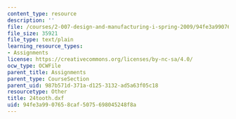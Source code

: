```yaml
---
content_type: resource
description: ''
file: /courses/2-007-design-and-manufacturing-i-spring-2009/94fe3a9907658caf5075698045248f8a_24tooth.dxf
file_size: 35921
file_type: text/plain
learning_resource_types:
- Assignments
license: https://creativecommons.org/licenses/by-nc-sa/4.0/
ocw_type: OCWFile
parent_title: Assignments
parent_type: CourseSection
parent_uid: 987b571d-371a-d125-3132-ad5a63f05c18
resourcetype: Other
title: 24tooth.dxf
uid: 94fe3a99-0765-8caf-5075-698045248f8a
---
```

